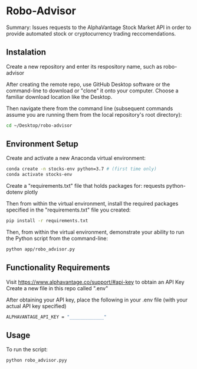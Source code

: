 # Robo-Advisor

Summary: Issues requests to the AlphaVantage Stock Market API in order to provide automated stock or cryptocurrency trading reccomendations.

## Instalation

Create a new repository and enter its respository name, such as robo-advisor

After creating the remote repo, use GitHub Desktop software or the command-line to download or "clone" it onto your computer. Choose a familiar download location like the Desktop.

Then navigate there from the command line (subsequent commands assume you are running them from the local repository's root directory):

```sh
cd ~/Desktop/robo-advisor
```

## Environment Setup

Create and activate a new Anaconda virtual environment:

```sh
conda create -n stocks-env python=3.7 # (first time only)
conda activate stocks-env
```
Create a "requirements.txt" file that holds packages for: 
requests
python-dotenv
plotly

Then from within the virtual environment, install the required packages specified in the "requirements.txt" file you created:

```sh
pip install -r requirements.txt
```

Then, from within the virtual environment, demonstrate your ability to run the Python script from the command-line:

```sh
python app/robo_advisor.py
```

## Functionality Requirements

Visit https://www.alphavantage.co/support/#api-key to obtain an API Key
Create a new file in this repo called ".env"

After obtaining your API key, place the following in your .env file (with your actual API key specified)

```sh
ALPHAVANTAGE_API_KEY = "_____________"
```

## Usage

To run the script:

```sh
python robo_advisor.pyy
```
